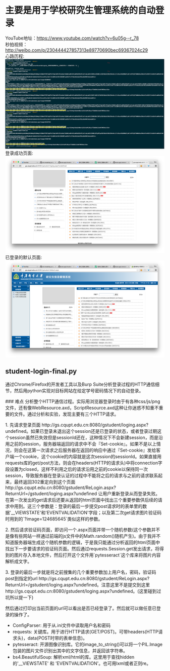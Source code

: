 # 主要是用于学校研究生管理系统的自动登录
YouTube地址：https://www.youtube.com/watch?v=6u05g--r_78 </br>
秒拍视频：http://weibo.com/p/230444427857313e89770690bec69367024c29 </br>
心路历程: ![心路历程](https://github.com/caiqiqi/AutoLogin/blob/master/executing-process.png) </br>
登录成功页面: ![登录成功界面](https://github.com/caiqiqi/AutoLogin/blob/master/loging.aspx.png)
已登录的默认页面: ![已登录的默认页面](https://github.com/caiqiqi/AutoLogin/blob/master/default.aspx.png)

## student-login-final.py
<p>通过Chrome/Firefox的开发者工具以及Burp Suite分析登录过程的HTTP通信细节，然后用python实现对目标网站在给定学号密码情况下的自动登录。</br> </p>
### 难点
分析整个HTTP通信过程。实际用浏览器登录时由于有各种css/js/png文件，还有像WebResource.axd，ScriptResource.axd这种让你迷惑不知重不重要的文件。通过分析和实验，发现主要有三个HTTP请求。
<p>1. 先请求登录页面 http://gs.cqupt.edu.cn:8080/gstudent/loging.aspx?undefined。如果已登录未退出这个session还是已登录的状态，或者登录过期这个session虽然已失效但是sessionId还在，这种情况下不会新建session，而是沿用之前的session，服务器端返回的请求中不会『Set-cookie』。如果不是以上情况，则会在这第一次请求之后服务器在返回的响应中通过『Set-cookie』发给客户端一个cookie，这个cookie的内容就是这次session的sessionId。如果直接用requests库的get/post方法，则会在headers(HTTP的请求头)中将connection字段设置为closed，这样不利用之后的请求沿用之前的cookie以保持同一次session，导致服务器在登录认证的过程中不能将之后的请求与之前的请求联系起来，最终返回302重定向到这个页面 http://gs.cqupt.edu.cn:8080/gstudent/ReLogin.aspx?ReturnUrl=/gstudent/loging.aspx?undefined 让用户重新登录从而登录失败。</br>
在第一次发出的get请求后还要从返回的html页面中找出三个重要参数供后续的请求中用到。这三个参数是：登录的最后一步提交post请求时的表单里的数据'__VIEWSTATE'和'EVENTVALIDATION'字段；以及第二次get请求图片验证码时用到的`?image=124685645`类似这样的参数。</p>
<p>2. 然后请求验证码页面，即访问一个.aspx页面并带一个随机参数(这个参数并不是像有些网站一样通过前端的js文件中的Math.random()随机产生)。由于我并不知道服务器端生成这个随机参数的逻辑，于是我只能通过分析返回的html页面中找出下一步要请求的验证码页面。然后通过requests.Session.get发出请求，将得到的图片存入本地文件，然后打开这个文件用`pytesseract`这个库来将图片内容解析成文字。
</p>
<p>3. 登录的最后一步就是将之前搜集的几个重要参数加上用户名，密码，验证码post到指定的url http://gs.cqupt.edu.cn:8080/gstudent/ReLogin.aspx?ReturnUrl=/gstudent/loging.aspx?undefined。注意这里不是提交到这里http://gs.cqupt.edu.cn:8080/gstudent/loging.aspx?undefined。(这里碰到过坑所以提一下)
</p>
然后通过打印出当前页面的url可以看出是否已经登录了。然后就可以做任意已登录的操作了。

- ConfigParser:  用于从.ini文件中读取用户名和密码
- requests: 关键库。用于进行HTTP请求(GET/POST)。可带headers(HTTP请求头)，data(POST时带的表单信息)。
- pytesseract: 开源图像识别库。它的image_to_string()可以将一个PIL.Image包装的图片文件识别出其中的文字信息，并返回该字符串。
- bs4.BeautifulSoup: 解析xml/html的库。这里用于查找hidden的'__VIEWSTATE' 和 'EVENTVALIDATION'。也可用lxml或者正则re。

